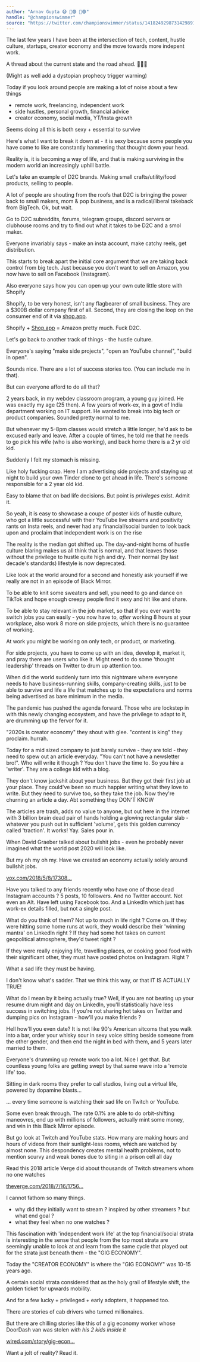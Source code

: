 ```yaml
---
author: "Arnav Gupta 😷 💉🟢 💉🟢"
handle: "@championswimmer"
source: "https://twitter.com/championswimmer/status/1418249298731429891"
--- 
```


The last few years I have been at the intersection of tech, content, hustle culture, startups, creator economy and the move towards more indepent work. 

A thread about the current state and the road ahead. 🧵👇🏼

(Might as well add a dystopian prophecy trigger warning)


Today if you look around people are making a lot of noise about a few things

- remote work, freelancing, independent work
- side hustles, personal growth, financial advice
- creator economy, social media, YT/Insta growth

Seems doing all this is both sexy + essential to survive


Here's what I want to break it down at - it is sexy because some people you have come to like are constantly hammering that thought down your head. 

Reality is, it is becoming a way of life, and that is making surviving in the modern world an increasingly uphill battle.


Let's take an example of D2C brands. Making small crafts/utility/food products, selling to people. 

A lot of people are shouting from the roofs that D2C is bringing the power back to small makers, mom &amp; pop business, and is a radical/liberal takeback from BigTech. Ok, but wait.


Go to D2C subreddits, forums, telegram groups, discord servers or clubhouse rooms and try to find out what it takes to be D2C and a smol maker. 

Everyone invariably says - make an insta account, make catchy reels, get distribution.


This starts to break apart the initial core argument that we are taking back control from big tech. Just because you don't want to sell on Amazon, you now have to sell on Facebook (Instagram). 

Also everyone says how you can open up your own cute little store with Shopify


Shopify, to be very honest, isn't any flagbearer of small business. They are a $300B dollar company first of all. Second, they are closing the loop on the consumer end of it via [shop.app](http://shop.app). 

Shopify + [Shop.app](http://Shop.app) = Amazon pretty much. Fuck D2C.


Let's go back to another track of things - the hustle culture. 

Everyone's saying "make side projects", "open an YouTube channel", "build in open". 

Sounds nice. There are a lot of success stories too. (You can include me in that). 

But can everyone afford to do all that?


2 years back, in my webdev classroom program, a young guy joined. He was exactly my age (25 then). 
A few years of work-ex, in a govt of India department working on IT support. He wanted to break into big tech or product companies. 
Sounded pretty normal to me.


But whenever my 5-8pm classes would stretch a little longer, he'd ask to be excused early and leave. After a couple of times, he told me that he needs to go pick his wife (who is also working), and back home there is a 2 yr old kid. 

Suddenly I felt my stomach is missing.


Like holy fucking crap. Here I am advertising side projects and staying up at night to build your own Tinder clone to get ahead in life. There's someone responsible for a 2 year old kid. 

Easy to blame that on bad life decisions. But point is *privileges* exist. Admit it.


So yeah, it is easy to showcase a coupe of poster kids of hustle culture, who got a little successful with their YouTube live streams and positivity rants on Insta reels, and never had any financial/social burden to look back upon and proclaim that independent work is on the rise


The reality is the median got shifted up. 
The day-and-night horns of hustle culture blaring makes us all think that is normal, and that leaves those without the privilege to hustle quite high and dry. Their normal (by last decade's standards) lifestyle is now deprecated.


Like look at the world around for a second and honestly ask yourself if we really are not in an episode of Black Mirror. 

To be able to knit some sweaters and sell, you need to go and dance on TikTok and hope enough creepy people find it sexy and hit like and share.


To be able to stay relevant in the job market, so that if you ever want to switch jobs you can easily - you now have to, *after* working 8 hours at your workplace, also work 8 more on side projects, which there is no guarantee of working.


At work you might be working on only tech, or product, or marketing. 

For side projects, you have to come up with an idea, develop it, market it, and pray there are users who like it. Might need to do some 'thought leadership' threads on Twitter to drum up attention too.


When did the world suddenly turn into this nightmare where everyone needs to have business-running skills, company-creating skills, just to be able to survive and life a life that matches up to the expectations and norms being advertised as bare minimum in the media.


The pandemic has pushed the agenda forward. Those who are lockstep in with this newly changing ecosystem, and have the privilege to adapt to it, are drumming up the fervor for it. 

"2020s is creator economy" they shout with glee. "content is king" they proclaim. 
hurrah.


Today for a mid sized company to just barely survive - they are told - they need to spew out an article everyday. "You can't not have a newsletter bro!". 
Who will write it though ? You don't have the time to. So you hire a 'writer'. They are a college kid with a blog.


They don't know jackshit about your business. But they got their first job at your place. They could've been so much happier writing what they love to write. But they need to survive too, so they take the job. 
Now they're churning an article a day. Abt something they DON'T KNOW


The articles are trash, adds no value to anyone, but out here in the internet with 3 billion brain dead pair of hands holding a glowing rectangular slab - whatever you push out in sufficient 'volume', gets this golden currency called 'traction'. It works! Yay. Sales pour in.


When David Graeber talked about bullshit jobs - even he probably never imagined what the world post 2020 will look like. 

But my oh my oh my. Have we created an economy actually solely around bullshit jobs. 

[vox.com/2018/5/8/17308…](https://www.vox.com/2018/5/8/17308744/bullshit-jobs-book-david-graeber-occupy-wall-street-karl-marx)


Have you talked to any friends recently who have one of those dead Instagram accounts ? 5 posts, 10 followers. And no Twitter account. Not even an Alt. 
Have left using Facebook too. And a LinkedIn which just has work-ex details filled, but not a single post.


What do you think of them? Not up to much in life right ? 
Come on. If they were hitting some home runs at work, they would describe their 'winning mantra' on LinkedIn right ? 
If they had some hot takes on current geopolitical atmosphere, they'd tweet right ?


If they were really enjoying life, travelling places, or cooking good food with their significant other, they must have posted photos on Instagram. Right ? 

What a sad life they must be having. 

I don't know what's sadder. That we think this way, or that IT IS ACTUALLY TRUE!


What do I mean by it being actually true? 
Well, if you are not beating up your resume drum night and day on LinkedIn, you'll statistically have less success in switching jobs. 
If you're not sharing hot takes on Twitter and dumping pics on Instagram - how'll you make friends ?


Hell how'll you even date? It is not like 90's American sitcoms that you walk into a bar, order your whisky sour in sexy voice sitting beside someone from the other gender, and then end the night in bed with them, and 5 years later married to them.


Everyone's drumming up remote work too a lot. Nice I get that. But countless young folks are getting swept by that same wave into a 'remote life' too. 

Sitting in dark rooms they prefer to call studios, living out a virtual life, powered by dopamine blasts...


... every time someone is watching their sad life on Twitch or YouTube. 

Some even break through. The rate 0.1% are able to do orbit-shifting maneovres, end up with millions of followers, actually mint some money, and win in this Black Mirror episode.


But go look at Twitch and YouTube stats. How many are making hours and hours of videos from their sunlight-less rooms, which are watched by almost none. This despondency creates mental health problems, not to mention scurvy and weak bones due to siting in a prison cell all day


Read this 2018 article Verge did about thousands of Twitch streamers whom no one watches

[theverge.com/2018/7/16/1756…](https://www.theverge.com/2018/7/16/17569520/twitch-streamers-zero-viewers-motivation-community) 

I cannot fathom so many things. 
- why did they initially want to stream ? inspired by other streamers ? but what end goal ?
- what they feel when no one watches ?


This fascination with 'independent work life' at the top financial/social strata is interesting in the sense that people from the top most strata are seemingly unable to look at and learn from the same cycle that played out for the strata just beneath them - the "GIG ECONOMY".


Today the "CREATOR ECONOMY" is where the "GIG ECONOMY" was 10-15 years ago. 

A certain social strata considered that as the holy grail of lifestyle shift, the golden ticket for upwards mobility. 

And for a few lucky + privileged + early adopters, it happened too.


There are stories of cab drivers who turned millionaires. 

But there are chilling stories like this of a gig economy worker whose DoorDash van was stolen *with his 2 kids inside it* 

[wired.com/story/gig-econ…](https://www.wired.com/story/gig-economy-uber-lyft-doordash-jeffrey-fang/) 

Want a jolt of reality? Read it.

